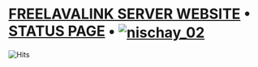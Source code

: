 # [FREELAVALINK SERVER WEBSITE](https://freelavalink.ga)   •   [STATUS PAGE](https://stats.uptimerobot.com/V21BmI2MKq/790568780)   •   <a href="https://stats.uptimerobot.com/V21BmI2MKq/790568780" target="blank"><img align="center" src="https://img.shields.io/uptimerobot/ratio/m790568780-4b499cce7d2b8318146700a8?style=flat-square" alt="nischay_02" /></a>

![Hits](https://hits.seeyoufarm.com/api/count/incr/badge.svg?url=https%3A%2F%2Fgithub.com%2Fnischay876%2Fwww.freelavalink.ga&count_bg=%2379C83D&title_bg=%23555555&icon=&icon_color=%23E7E7E7&title=Repo+views&edge_flat=true)


